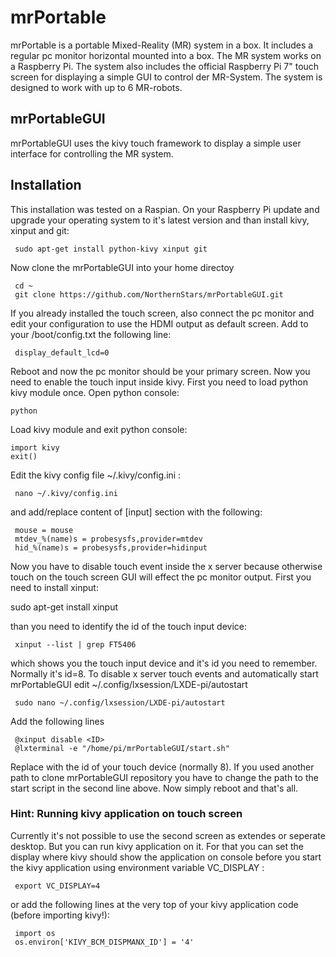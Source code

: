 # mrPortable
mrPortable is a portable Mixed-Reality (MR) system in a box. It includes a regular pc monitor horizontal mounted into a box.
The MR system works on a Raspberry Pi. The system also includes the official Raspberry Pi 7" touch screen for displaying a simple GUI to control der MR-System.
The system is designed to work with up to 6 MR-robots.

## mrPortableGUI
mrPortableGUI uses the kivy touch framework to display a simple user interface for controlling the MR system.

## Installation
This installation was tested on a Raspian.
On your Raspberry Pi update and upgrade your operating system to it's latest version and than install kivy, xinput and git:

     sudo apt-get install python-kivy xinput git

Now clone the mrPortableGUI into your home directoy

     cd ~
     git clone https://github.com/NorthernStars/mrPortableGUI.git

If you already installed the touch screen, also connect the pc monitor and edit your configuration to use the HDMI output as default screen.
Add to your /boot/config.txt the following line:

     display_default_lcd=0

Reboot and now the pc monitor should be your primary screen.
Now you need to enable the touch input inside kivy.
First you need to load python kivy module once. Open python console:

    python
    
Load kivy module and exit python console:

    import kivy
    exit()

Edit the kivy config file ~/.kivy/config.ini :

     nano ~/.kivy/config.ini

and add/replace content of [input] section with the following:

     mouse = mouse
     mtdev_%(name)s = probesysfs,provider=mtdev
     hid_%(name)s = probesysfs,provider=hidinput

Now you have to disable touch event inside the x server because otherwise touch on the touch screen GUI will effect the pc monitor output.
First you need to install xinput:

   sudo apt-get install xinput

than you need to identify the id of the touch input device:

     xinput --list | grep FT5406

which shows you the touch input device and it's id you need to remember. Normally it's id=8.
To disable x server touch events and automatically start mrPortableGUI edit ~/.config/lxsession/LXDE-pi/autostart

     sudo nano ~/.config/lxsession/LXDE-pi/autostart

Add the following lines

     @xinput disable <ID>
     @lxterminal -e "/home/pi/mrPortableGUI/start.sh"

Replace <ID> with the id of your touch device (normally 8). If you used another path to clone mrPortableGUI repository you have to change the path to the start script in the second line above.
Now simply reboot and that's all.


### Hint: Running kivy application on touch screen
Currently it's not possible to use the second screen as extendes or seperate desktop. But you can run kivy application on it.
For that you can set the display where kivy should show the application on console before you start the kivy application using environment variable VC_DISPLAY :

     export VC_DISPLAY=4

or add the following lines at the very top of your kivy application code (before importing kivy!):

     import os
     os.environ['KIVY_BCM_DISPMANX_ID'] = '4'

